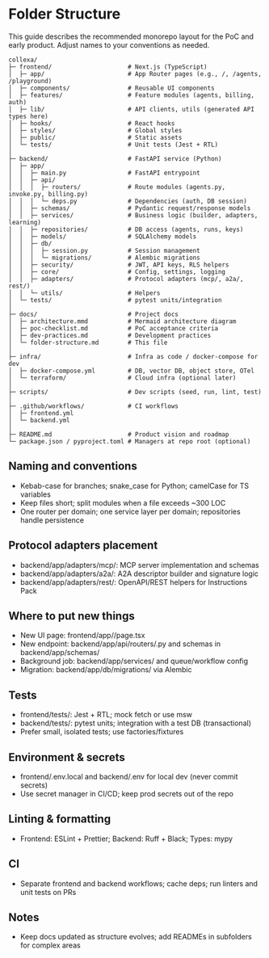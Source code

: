 # Folder Structure

This guide describes the recommended monorepo layout for the PoC and early product. Adjust names to your conventions as needed.

```
collexa/
├─ frontend/                     # Next.js (TypeScript)
│  ├─ app/                       # App Router pages (e.g., /, /agents, /playground)
│  ├─ components/                # Reusable UI components
│  ├─ features/                  # Feature modules (agents, billing, auth)
│  ├─ lib/                       # API clients, utils (generated API types here)
│  ├─ hooks/                     # React hooks
│  ├─ styles/                    # Global styles
│  ├─ public/                    # Static assets
│  └─ tests/                     # Unit tests (Jest + RTL)
│
├─ backend/                      # FastAPI service (Python)
│  ├─ app/
│  │  ├─ main.py                 # FastAPI entrypoint
│  │  ├─ api/
│  │  │  ├─ routers/             # Route modules (agents.py, invoke.py, billing.py)
│  │  │  └─ deps.py              # Dependencies (auth, DB session)
│  │  ├─ schemas/                # Pydantic request/response models
│  │  ├─ services/               # Business logic (builder, adapters, learning)
│  │  ├─ repositories/           # DB access (agents, runs, keys)
│  │  ├─ models/                 # SQLAlchemy models
│  │  ├─ db/
│  │  │  ├─ session.py           # Session management
│  │  │  └─ migrations/          # Alembic migrations
│  │  ├─ security/               # JWT, API keys, RLS helpers
│  │  ├─ core/                   # Config, settings, logging
│  │  ├─ adapters/               # Protocol adapters (mcp/, a2a/, rest/)
│  │  └─ utils/                  # Helpers
│  └─ tests/                     # pytest units/integration
│
├─ docs/                         # Project docs
│  ├─ architecture.mmd           # Mermaid architecture diagram
│  ├─ poc-checklist.md           # PoC acceptance criteria
│  ├─ dev-practices.md           # Development practices
│  └─ folder-structure.md        # This file
│
├─ infra/                        # Infra as code / docker-compose for dev
│  ├─ docker-compose.yml         # DB, vector DB, object store, OTel
│  └─ terraform/                 # Cloud infra (optional later)
│
├─ scripts/                      # Dev scripts (seed, run, lint, test)
│
├─ .github/workflows/            # CI workflows
│  ├─ frontend.yml
│  └─ backend.yml
│
├─ README.md                     # Product vision and roadmap
└─ package.json / pyproject.toml # Managers at repo root (optional) 
```

## Naming and conventions
- Kebab-case for branches; snake_case for Python; camelCase for TS variables
- Keep files short; split modules when a file exceeds ~300 LOC
- One router per domain; one service layer per domain; repositories handle persistence

## Protocol adapters placement
- backend/app/adapters/mcp/: MCP server implementation and schemas
- backend/app/adapters/a2a/: A2A descriptor builder and signature logic
- backend/app/adapters/rest/: OpenAPI/REST helpers for Instructions Pack

## Where to put new things
- New UI page: frontend/app/<route>/page.tsx
- New endpoint: backend/app/api/routers/<domain>.py and schemas in backend/app/schemas/
- Background job: backend/app/services/<domain> and queue/workflow config
- Migration: backend/app/db/migrations/ via Alembic

## Tests
- frontend/tests/: Jest + RTL; mock fetch or use msw
- backend/tests/: pytest units; integration with a test DB (transactional)
- Prefer small, isolated tests; use factories/fixtures

## Environment & secrets
- frontend/.env.local and backend/.env for local dev (never commit secrets)
- Use secret manager in CI/CD; keep prod secrets out of the repo

## Linting & formatting
- Frontend: ESLint + Prettier; Backend: Ruff + Black; Types: mypy

## CI
- Separate frontend and backend workflows; cache deps; run linters and unit tests on PRs

## Notes
- Keep docs updated as structure evolves; add READMEs in subfolders for complex areas

